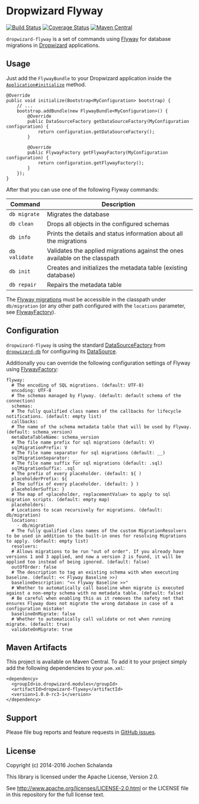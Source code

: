 Dropwizard Flyway
=================

[![Build Status](https://travis-ci.org/dropwizard/dropwizard-flyway.svg?branch=master)](https://travis-ci.org/dropwizard/dropwizard-flyway)
[![Coverage Status](https://img.shields.io/coveralls/dropwizard/dropwizard-flyway.svg)](https://coveralls.io/r/dropwizard/dropwizard-flyway)
[![Maven Central](https://img.shields.io/maven-central/v/io.dropwizard.modules/dropwizard-flyway.svg)](http://mvnrepository.com/artifact/io.dropwizard.modules/dropwizard-flyway)

`dropwizard-flyway` is a set of commands using [Flyway](http://www.flywaydb.org/) for database migrations in [Dropwizard](http://dropwizard.io/) applications.


Usage
-----

Just add the `FlywayBundle` to your Dropwizard application inside the [`Application#initialize`](http://dropwizard.io/1.0.0/dropwizard-core/apidocs/io/dropwizard/Application.html#initialize%28io.dropwizard.setup.Bootstrap%29) method.

    @Override
    public void initialize(Bootstrap<MyConfiguration> bootstrap) {
        // ...
        bootstrap.addBundle(new FlywayBundle<MyConfiguration>() {
            @Override
            public DataSourceFactory getDataSourceFactory(MyConfiguration configuration) {
                return configuration.getDataSourceFactory();
            }
            
            @Override
            public FlywayFactory getFlywayFactory(MyConfiguration configuration) {
                return configuration.getFlywayFactory();
            }
        });
    }


After that you can use one of the following Flyway commands:

| Command       | Description                                                                  |
| ------------- | ---------------------------------------------------------------------------- |
| `db migrate`  | Migrates the database                                                        |
| `db clean`    | Drops all objects in the configured schemas                                  |
| `db info`     | Prints the details and status information about all the migrations           |
| `db validate` | Validates the applied migrations against the ones available on the classpath |
| `db init`     | Creates and initializes the metadata table (existing database)               |
| `db repair`   | Repairs the metadata table                                                   |

The [Flyway migrations](http://flywaydb.org/documentation/migration/) must be accessible in the classpath under `db/migration` (or any other path configured with the `locations` parameter, see [FlywayFactory](https://dropwizard.github.io/dropwizard-flyway/1.0.0-rc2-1/apidocs/io/dropwizard/flyway/FlywayFactory.html)).


Configuration
-------------

`dropwizard-flyway` is using the standard [DataSourceFactory](http://dropwizard.io/1.0.0/dropwizard-db/apidocs/io/dropwizard/db/DataSourceFactory.html) from [`dropwizard-db`](http://dropwizard.io/1.0.0/dropwizard-db/) for configuring its [DataSource](http://docs.oracle.com/javase/8/docs/api/javax/sql/DataSource.html).

Additionally you can override the following configuration settings of Flyway using [FlywayFactory](https://dropwizard.github.io/dropwizard-flyway/1.0.0-rc3-1/apidocs/io/dropwizard/flyway/FlywayFactory.html):

    flyway:
      # The encoding of SQL migrations. (default: UTF-8) 
      encoding: UTF-8
      # The schemas managed by Flyway. (default: default schema of the connection)
      schemas:
      # The fully qualified class names of the callbacks for lifecycle notifications. (default: empty list)
      callbacks:
      # The name of the schema metadata table that will be used by Flyway. (default: schema_version)
      metaDataTableName: schema_version
      # The file name prefix for sql migrations (default: V)
      sqlMigrationPrefix: V
      # The file name separator for sql migrations (default: __)
      sqlMigrationSeparator: __
      # The file name suffix for sql migrations (default: .sql)
      sqlMigrationSuffix: .sql
      # The prefix of every placeholder. (default: ${ )
      placeholderPrefix: ${
      # The suffix of every placeholder. (default: } )
      placeholderSuffix: }
      # The map of <placeholder, replacementValue> to apply to sql migration scripts. (default: empty map)
      placeholders:
      # Locations to scan recursively for migrations. (default: db/migration)
      locations:
        - db/migration
      # The fully qualified class names of the custom MigrationResolvers to be used in addition to the built-in ones for resolving Migrations to apply. (default: empty list)
      resolvers:
      # Allows migrations to be run "out of order". If you already have versions 1 and 3 applied, and now a version 2 is found, it will be applied too instead of being ignored. (default: false)
      outOfOrder: false
      # The description to tag an existing schema with when executing baseline. (default: << Flyway Baseline >>)
      baselineDescription: "<< Flyway Baseline >>"
      # Whether to automatically call baseline when migrate is executed against a non-empty schema with no metadata table. (default: false)
      # Be careful when enabling this as it removes the safety net that ensures Flyway does not migrate the wrong database in case of a configuration mistake!
      baselineOnMigrate: false
      # Whether to automatically call validate or not when running migrate. (default: true)
      validateOnMigrate: true


Maven Artifacts
---------------

This project is available on Maven Central. To add it to your project simply add the following dependencies to your `pom.xml`:

    <dependency>
      <groupId>io.dropwizard.modules</groupId>
      <artifactId>dropwizard-flyway</artifactId>
      <version>1.0.0-rc3-1</version>
    </dependency>


Support
-------

Please file bug reports and feature requests in [GitHub issues](https://github.com/dropwizard/dropwizard-flyway/issues).


License
-------

Copyright (c) 2014-2016 Jochen Schalanda

This library is licensed under the Apache License, Version 2.0.

See http://www.apache.org/licenses/LICENSE-2.0.html or the LICENSE file in this repository for the full license text.
